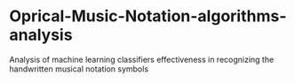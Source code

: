 # Oprical-Music-Notation-algorithms-analysis
Analysis of machine learning classifiers effectiveness in recognizing the handwritten musical notation symbols
